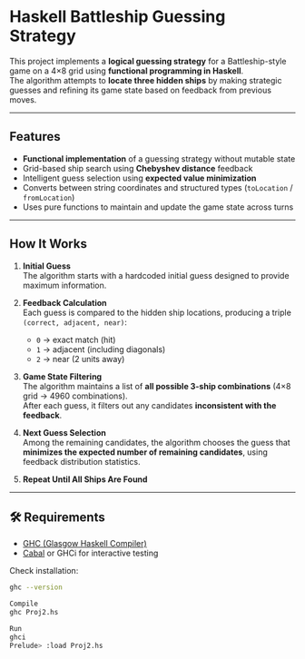 #   Haskell Battleship Guessing Strategy

This project implements a **logical guessing strategy** for a Battleship-style game on a 4×8 grid using **functional programming in Haskell**.  
The algorithm attempts to **locate three hidden ships** by making strategic guesses and refining its game state based on feedback from previous moves.

---

## Features

-  **Functional implementation** of a guessing strategy without mutable state  
-  Grid-based ship search using **Chebyshev distance** feedback  
-  Intelligent guess selection using **expected value minimization**  
-  Converts between string coordinates and structured types (`toLocation` / `fromLocation`)  
-  Uses pure functions to maintain and update the game state across turns

---

##  How It Works

1. **Initial Guess**  
   The algorithm starts with a hardcoded initial guess designed to provide maximum information.

2. **Feedback Calculation**  
   Each guess is compared to the hidden ship locations, producing a triple `(correct, adjacent, near)`:
   - `0` → exact match (hit)  
   - `1` → adjacent (including diagonals)  
   - `2` → near (2 units away)

3. **Game State Filtering**  
   The algorithm maintains a list of **all possible 3-ship combinations** (4×8 grid → 4960 combinations).  
   After each guess, it filters out any candidates **inconsistent with the feedback**.

4. **Next Guess Selection**  
   Among the remaining candidates, the algorithm chooses the guess that **minimizes the expected number of remaining candidates**, using feedback distribution statistics.

5. **Repeat Until All Ships Are Found** 

---


## 🛠️ Requirements

- [GHC (Glasgow Haskell Compiler)](https://www.haskell.org/ghc/)  
- [Cabal](https://www.haskell.org/cabal/) or GHCi for interactive testing

Check installation:
```bash
ghc --version

Compile
ghc Proj2.hs

Run
ghci
Prelude> :load Proj2.hs

